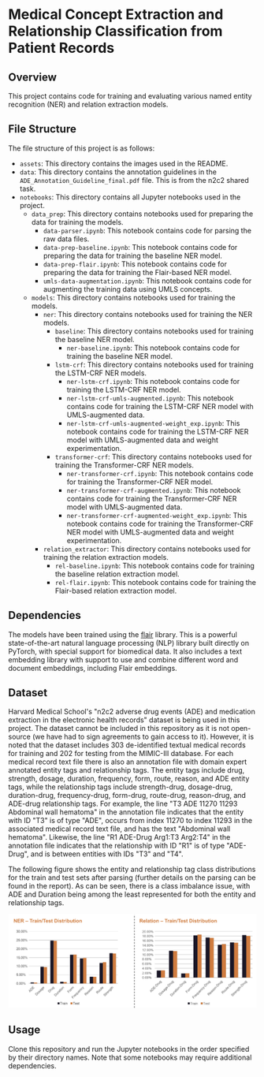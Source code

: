 # Medical Concept Extraction and Relationship Classification from Patient Records

## Overview
This project contains code for training and evaluating various named entity recognition (NER) and relation extraction models.

## File Structure
The file structure of this project is as follows:

- `assets`: This directory contains the images used in the README.
- `data`: This directory contains the annotation guidelines in the `ADE_Annotation_Guideline_final.pdf` file. This is from the n2c2 shared task.
- `notebooks`: This directory contains all Jupyter notebooks used in the project.
    - `data_prep`: This directory contains notebooks used for preparing the data for training the models.
        - `data-parser.ipynb`: This notebook contains code for parsing the raw data files.
        - `data-prep-baseline.ipynb`: This notebook contains code for preparing the data for training the baseline NER model.
        - `data-prep-flair.ipynb`: This notebook contains code for preparing the data for training the Flair-based NER model.
        - `umls-data-augmentation.ipynb`: This notebook contains code for augmenting the training data using UMLS concepts.
    - `models`: This directory contains notebooks used for training the models.
        - `ner`: This directory contains notebooks used for training the NER models.
            - `baseline`: This directory contains notebooks used for training the baseline NER model.
                - `ner-baseline.ipynb`: This notebook contains code for training the baseline NER model.
            - `lstm-crf`: This directory contains notebooks used for training the LSTM-CRF NER models.
                - `ner-lstm-crf.ipynb`: This notebook contains code for training the LSTM-CRF NER model.
                - `ner-lstm-crf-umls-augmented.ipynb`: This notebook contains code for training the LSTM-CRF NER model with UMLS-augmented data.
                - `ner-lstm-crf-umls-augmented-weight_exp.ipynb`: This notebook contains code for training the LSTM-CRF NER model with UMLS-augmented data and weight experimentation.
            - `transformer-crf`: This directory contains notebooks used for training the Transformer-CRF NER models.
                - `ner-transformer-crf.ipynb`: This notebook contains code for training the Transformer-CRF NER model.
                - `ner-transformer-crf-augmented.ipynb`: This notebook contains code for training the Transformer-CRF NER model with UMLS-augmented data.
                - `ner-transformer-crf-augmented-weight_exp.ipynb`: This notebook contains code for training the Transformer-CRF NER model with UMLS-augmented data and weight experimentation.
        - `relation_extractor`: This directory contains notebooks used for training the relation extraction models.
            - `rel-baseline.ipynb`: This notebook contains code for training the baseline relation extraction model.
            - `rel-flair.ipynb`: This notebook contains code for training the Flair-based relation extraction model.

## Dependencies
The models have been trained using the [flair](https://github.com/flairNLP/flair) library. This is a powerful state-of-the-art natural language processing (NLP) library built directly on PyTorch, with special support for biomedical data. It also includes a text embedding library with support to use and combine different word and document embeddings, including Flair embeddings.

## Dataset
Harvard Medical School's "n2c2 adverse drug events (ADE) and medication extraction in the electronic health records" dataset is being used in this project. The dataset cannot be included in this repository as it is not open-source (we have had to sign agreements to gain access to it). However, it is noted that the dataset includes 303 de-identified textual medical records for training and 202 for testing from the MIMIC-III database. For each medical record text file there is also an annotation file with domain expert annotated entity tags and relationship tags. The entity tags include drug, strength, dosage, duration, frequency, form, route, reason, and ADE entity tags, while the relationship tags include strength-drug, dosage-drug, duration-drug, frequency-drug, form-drug, route-drug, reason-drug, and ADE-drug relationship tags. For example, the line "T3 ADE 11270 11293 Abdominal wall hematoma" in the annotation file indicates that the entity with ID "T3" is of type "ADE", occurs from index 11270 to index 11293 in the associated medical record text file, and has the text "Abdominal wall hematoma". Likewise, the line "R1 ADE-Drug Arg1:T3 Arg2:T4" in the annotation file indicates that the relationship with ID "R1" is of type "ADE-Drug", and is between entities with IDs "T3" and "T4".

The following figure shows the entity and relationship tag class distributions for the train and test sets after parsing (further details on the parsing can be found in the report). As can be seen, there is a class imbalance issue, with ADE and Duration being among the least represented for both the entity and relationship tags.

<img src="./assets/class-distributions.png" alt="grid"/>

## Usage

Clone this repository and run the Jupyter notebooks in the order specified by their directory names. Note that some notebooks may require additional dependencies.
